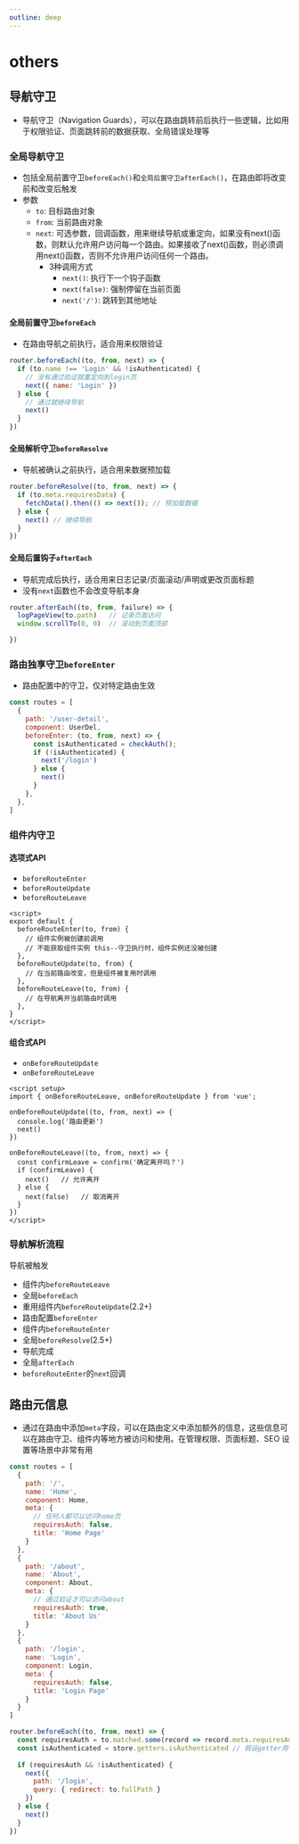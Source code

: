 ```yaml
---
outline: deep
---
```

# others
## 导航守卫
* 导航守卫（Navigation Guards），可以在路由跳转前后执行一些逻辑，比如用于权限验证、页面跳转前的数据获取、全局错误处理等
### 全局导航守卫
* 包括全局前置守卫`beforeEach()`和`全局后置守卫afterEach()`，在路由即将改变前和改变后触发
* 参数
  * `to`: 目标路由对象
  * `from`: 当前路由对象
  * `next`: 可选参数，回调函数，用来继续导航或重定向，如果没有next()函数，则默认允许用户访问每一个路由。如果接收了next()函数，则必须调用next()函数，否则不允许用户访问任何一个路由。
    * 3种调用方式
      * `next()`: 执行下一个钩子函数
      * `next(false)`: 强制停留在当前页面
      * `next('/')`: 跳转到其他地址               
#### 全局前置守卫`beforeEach`
* 在路由导航之前执行，适合用来权限验证
```js
router.beforeEach((to, from, next) => {
  if (to.name !== 'Login' && !isAuthenticated) {
    // 没有通过验证就重定向到login页
    next({ name: 'Login' })
  } else {
    // 通过就继续导航
    next()
  }
})
```
#### 全局解析守卫`beforeResolve`
* 导航被确认之前执行，适合用来数据预加载
```js
router.beforeResolve((to, from, next) => {
  if (to.meta.requiresData) {
    fetchData().then(() => next()); // 预加载数据
  } else {
    next() // 继续导航
  }
})
```
#### 全局后置钩子`afterEach`
* 导航完成后执行，适合用来日志记录/页面滚动/声明或更改页面标题
* 没有`next`函数也不会改变导航本身
```js
router.afterEach((to, from, failure) => {
  logPageView(to.path)   // 记录页面访问
  window.scrollTo(0, 0)  // 滚动到页面顶部

})
```
### 路由独享守卫`beforeEnter`
* 路由配置中的守卫，仅对特定路由生效
```js
const routes = [
  {
    path: '/user-detail',
    component: UserDel,
    beforeEnter: (to, from, next) => {
      const isAuthenticated = checkAuth();
      if (!isAuthenticated) {
        next('/login')
      } else {
        next()
      }
    },
  },
]
```
### 组件内守卫
#### 选项式API
* `beforeRouteEnter`
* `beforeRouteUpdate`
* `beforeRouteLeave`
```vue
<script>
export default {
  beforeRouteEnter(to, from) {
    // 组件实例被创建前调用
    // 不能获取组件实例 this--守卫执行时，组件实例还没被创建
  },
  beforeRouteUpdate(to, from) {
    // 在当前路由改变，但是组件被复用时调用
  },
  beforeRouteLeave(to, from) {
    // 在导航离开当前路由时调用
  },
}
</script>
```
#### 组合式API
* `onBeforeRouteUpdate`
* `onBeforeRouteLeave`
```vue
<script setup>
import { onBeforeRouteLeave, onBeforeRouteUpdate } from 'vue';

onBeforeRouteUpdate((to, from, next) => {
  console.log('路由更新')
  next()
})

onBeforeRouteLeave((to, from, next) => {
  const confirmLeave = confirm('确定离开吗？')
  if (confirmLeave) {
    next()   // 允许离开
  } else {
    next(false)   // 取消离开
  }
})
</script>
```
### 导航解析流程
导航被触发
* 组件内`beforeRouteLeave`
* 全局`beforeEach`
* 重用组件内`beforeRouteUpdate`(2.2+)
* 路由配置`beforeEnter`
* 组件内`beforeRouteEnter`
* 全局`beforeResolve`(2.5+)
* 导航完成
* 全局`afterEach`
* `beforeRouteEnter`的`next`回调
## 路由元信息
* 通过在路由中添加`meta`字段，可以在路由定义中添加额外的信息，这些信息可以在路由守卫、组件内等地方被访问和使用。在管理权限、页面标题、SEO 设置等场景中非常有用
```js
const routes = [
  {
    path: '/',
    name: 'Home',
    component: Home,
    meta: {
      // 任何人都可以访问home页
      requiresAuth: false,
      title: 'Home Page'
    }
  },
  {
    path: '/about',
    name: 'About',
    component: About,
    meta: {
      // 通过验证才可以访问about
      requiresAuth: true,
      title: 'About Us'
    }
  },
  {
    path: '/login',
    name: 'Login',
    component: Login,
    meta: {
      requiresAuth: false,
      title: 'Login Page'
    }
  }
]

router.beforeEach((to, from, next) => {
  const requiresAuth = to.matched.some(record => record.meta.requiresAuth)
  const isAuthenticated = store.getters.isAuthenticated // 假设getter用于检查用户是否已登录
 
  if (requiresAuth && !isAuthenticated) {
    next({
      path: '/login',
      query: { redirect: to.fullPath }
    })
  } else {
    next()
  }
})
```
